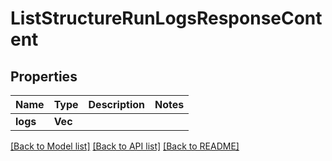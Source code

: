 # ListStructureRunLogsResponseContent

## Properties

Name | Type | Description | Notes
------------ | ------------- | ------------- | -------------
**logs** | **Vec<String>** |  | 

[[Back to Model list]](../README.md#documentation-for-models) [[Back to API list]](../README.md#documentation-for-api-endpoints) [[Back to README]](../README.md)


